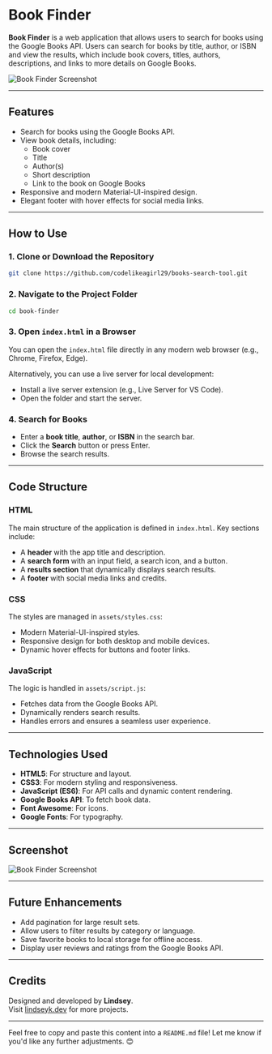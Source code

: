 # Book Finder

**Book Finder** is a web application that allows users to search for books using the Google Books API. Users can search for books by title, author, or ISBN and view the results, which include book covers, titles, authors, descriptions, and links to more details on Google Books.

![Book Finder Screenshot](https://res.cloudinary.com/dhw9dl4gm/image/upload/v1734228411/Book-Finder-12-14-2024_08_04_PM_lklzny.png)

---

## Features

- Search for books using the Google Books API.
- View book details, including:
  - Book cover
  - Title
  - Author(s)
  - Short description
  - Link to the book on Google Books
- Responsive and modern Material-UI-inspired design.
- Elegant footer with hover effects for social media links.

---

## How to Use

### 1. Clone or Download the Repository

```bash
git clone https://github.com/codelikeagirl29/books-search-tool.git
```

### 2. Navigate to the Project Folder

```bash
cd book-finder
```

### 3. Open `index.html` in a Browser

You can open the `index.html` file directly in any modern web browser (e.g., Chrome, Firefox, Edge).

Alternatively, you can use a live server for local development:

- Install a live server extension (e.g., Live Server for VS Code).
- Open the folder and start the server.

### 4. Search for Books

- Enter a **book title**, **author**, or **ISBN** in the search bar.
- Click the **Search** button or press Enter.
- Browse the search results.

---

## Code Structure

### HTML

The main structure of the application is defined in `index.html`. Key sections include:

- A **header** with the app title and description.
- A **search form** with an input field, a search icon, and a button.
- A **results section** that dynamically displays search results.
- A **footer** with social media links and credits.

### CSS

The styles are managed in `assets/styles.css`:

- Modern Material-UI-inspired styles.
- Responsive design for both desktop and mobile devices.
- Dynamic hover effects for buttons and footer links.

### JavaScript

The logic is handled in `assets/script.js`:

- Fetches data from the Google Books API.
- Dynamically renders search results.
- Handles errors and ensures a seamless user experience.

---

## Technologies Used

- **HTML5**: For structure and layout.
- **CSS3**: For modern styling and responsiveness.
- **JavaScript (ES6)**: For API calls and dynamic content rendering.
- **Google Books API**: To fetch book data.
- **Font Awesome**: For icons.
- **Google Fonts**: For typography.

---

## Screenshot

![Book Finder Screenshot](https://res.cloudinary.com/dhw9dl4gm/image/upload/v1734228411/Book-Finder-12-14-2024_08_04_PM_lklzny.png)

---

## Future Enhancements

- Add pagination for large result sets.
- Allow users to filter results by category or language.
- Save favorite books to local storage for offline access.
- Display user reviews and ratings from the Google Books API.

---

## Credits

Designed and developed by **Lindsey**.  
Visit [lindseyk.dev](http://www.lindseyk.dev) for more projects.

---

Feel free to copy and paste this content into a `README.md` file! Let me know if you'd like any further adjustments. 😊
